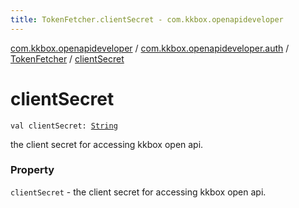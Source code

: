 ```yaml
---
title: TokenFetcher.clientSecret - com.kkbox.openapideveloper
---
```


[com.kkbox.openapideveloper](../../index.html) / [com.kkbox.openapideveloper.auth](../index.html) / [TokenFetcher](index.html) / [clientSecret](.)

# clientSecret

`val clientSecret: `[`String`](https://kotlinlang.org/api/latest/jvm/stdlib/kotlin/-string/index.html)

the client secret for accessing kkbox open api.

### Property

`clientSecret` - the client secret for accessing kkbox open api.